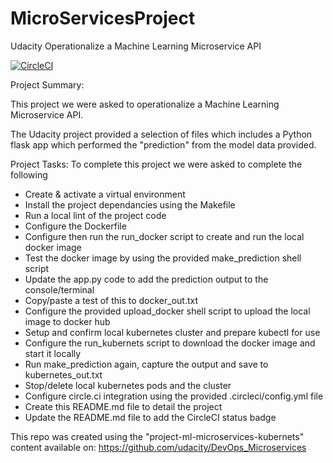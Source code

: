 # MicroServicesProject
Udacity Operationalize a Machine Learning Microservice API

[![CircleCI](https://circleci.com/gh/danwyllie/MicroServicesProject.svg?style=svg)](https://app.circleci.com/pipelines/github/danwyllie/MicroServicesProject)

Project Summary:

This project we were asked to operationalize a Machine Learning Microservice API.

The Udacity project provided a selection of files which includes a Python flask app which performed the "prediction" from the model data provided.

Project Tasks:
To complete this project we were asked to complete the following
* Create & activate a virtual environment
* Install the project dependancies using the Makefile
* Run a local lint of the project code
* Configure the Dockerfile
* Configure then run the run_docker script to create and run the local docker image
* Test the docker image by using the provided make_prediction shell script
* Update the app.py code to add the prediction output to the console/terminal
* Copy/paste a test of this to docker_out.txt
* Configure the provided upload_docker shell script to upload the local image to docker hub
* Setup and confirm local kubernetes cluster and prepare kubectl for use
* Configure the run_kubernets script to download the docker image and start it locally
* Run make_prediction again, capture the output and save to kubernetes_out.txt
* Stop/delete local kubernetes pods and the cluster
* Configure circle.ci integration using the provided .circleci/config.yml file
* Create this README.md file to detail the project
* Update the README.md file to add the CircleCI status badge

This repo was created using the "project-ml-microservices-kubernets" content available on:
https://github.com/udacity/DevOps_Microservices